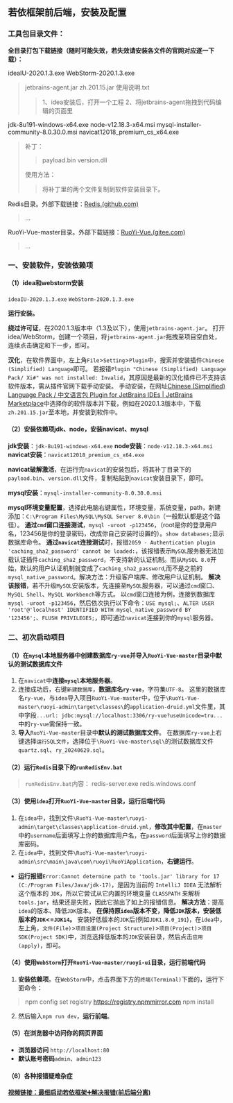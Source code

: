 ## 若依框架前后端，安装及配置

### 工具包目录文件：

**全目录打包下载链接（随时可能失效，若失效请安装各文件的官网对应逐一下载）：**

ideaIU-2020.1.3.exe
WebStorm-2020.1.3.exe

>jetbrains-agent.jar
>zh.201.15.jar
>使用说明.txt
>
>>1、idea安装后，打开一个工程
>>2、将jetbrains-agent拖拽到代码编辑的页面里

jdk-8u191-windows-x64.exe
node-v12.18.3-x64.msi
mysql-installer-community-8.0.30.0.msi
navicat12018_premium_cs_x64.exe

> 补丁：
>
> >payload.bin
> >version.dll
>
> 使用方法：
>
> >将补丁里的两个文件复制到软件安装目录下。

Redis目录。外部下载链接：[Redis.(github.com)](https://github.com/tporadowski/redis/)
>…

RuoYi-Vue-master目录。外部下载链接：[RuoYi-Vue.(gitee.com)](https://gitee.com/y_project/RuoYi-Vue)
>…



### 一、安装软件，安装依赖项

#### （1）idea和webstorm安装

`ideaIU-2020.1.3.exe`
`WebStorm-2020.1.3.exe`

**运行安装。**

**绕过许可证**，在2020.1.3版本中（1.3及以下），使用`jetbrains-agent.jar`。
打开idea/WebStorm，创建一个项目，将`jetbrains-agent.jar`拖拽至项目空白处，连续点击确定和下一步，即可。

**汉化**，在软件界面中，左上角`File`>`Setting`>`Plugin`中，搜索并安装插件`Chinese (Simplified) Language`即可。
若报错`Plugin "Chinese (Simplified) Language Pack/ Xi#" was not installed: Invalid`，其原因是最新的汉化插件已不支持该软件版本，需从插件官网下载手动安装。
手动安装，在网址[Chinese (Simplified) Language Pack / 中文语言包 Plugin for JetBrains IDEs | JetBrains Marketplace](https://plugins.jetbrains.com/plugin/13710-chinese-simplified-language-pack----/versions/stable)中选择你的软件版本并下载，例如在2020.1.3版本中，下载`zh.201.15.jar`至本地，并安装到软件中。



#### （2）安装依赖项jdk、node，安装navicat、mysql

**jdk安装**：`jdk-8u191-windows-x64.exe`
**node安装**：`node-v12.18.3-x64.msi`
**navicat安装**：`navicat12018_premium_cs_x64.exe`

**navicat破解激活**，在运行完`navicat`的安装包后，将其补丁目录下的`payload.bin`、`version.dll`文件，复制粘贴到`navicat`安装目录下，即可。

**mysql安装**：`mysql-installer-community-8.0.30.0.msi`

**mysql环境变量配置**，选择此电脑右键属性，环境变量，系统变量，path，新建添加：`C:\Program Files\MySQL\MySQL Server 8.0\bin`（一般默认都是这个路径）。
**通过`cmd`窗口连接测试**，`mysql -uroot -p123456`，（root是你的登录用户名，123456是你的登录密码，改成你自己安装时设置的）。`show databases;`显示数据库命令。
**通过`navicat`连接测试**时，报错`2059 - Authentication plugin 'caching_sha2_password' cannot be loaded:`，该报错表示`MySQL`服务器无法加载认证插件`caching_sha2_password`，不支持新的认证机制。而从`MySQL 8.0`开始，默认的用户认证机制就变成了`caching_sha2_password`,而不是之前的`mysql_native_password`。解决方法：升级客户端库、修改用户认证机制。
**解决该报错**，若不升级`MySQL`安装版本，先连接至`MySQL`服务器，可以通过`cmd`窗口、`MySQL Shell`、`MySQL Workbench`等方式。
以`cmd`窗口连接为例，连接到数据库``mysql -uroot -p123456``，然后依次执行以下命令：`USE mysql;`、`ALTER USER 'root'@'localhost' IDENTIFIED WITH mysql_native_password BY '123456';`、`FLUSH PRIVILEGES;`，即可通过`navicat`连接到你的`mysql`服务器。



### 二、初次启动项目

#### （1）在`mysql`本地服务器中创建数据库`ry-vue`并导入`RuoYi-Vue-master`目录中默认的测试数据库文件

1. 在`navicat`中**连接`mysql`本地服务器**。
2. 连接成功后，右键`新建数据库`，**数据库名`ry-vue`**，字符集`UTF-8`。
	这里的数据库名`ry-vue`，与`idea`导入项目`RuoYi-Vue-master`中，位于`\RuoYi-Vue-master\ruoyi-admin\target\classes\`的`application-druid.yml`文件里，其中字段`...url: jdbc:mysql://localhost:3306/ry-vue?useUnicode=tru...`中的`ry-vue`需保持一致。
3. **导入**`RuoYi-Vue-master`目录中**默认的测试数据库文件**。
	在数据库`ry-vue`上右键选择`运行SQL文件`，选择位于`\RuoYi-Vue-master\sql\`的测试数据库文件`quartz.sql`、`ry_20240629.sql`。



#### （2）运行`Redis`目录下的`runRedisEnv.bat`

>`runRedisEnv.bat`内容：
>redis-server.exe redis.windows.conf



#### （3）使用`idea`打开`RuoYi-Vue-master`目录，运行后端代码

1. 在`idea`中，找到文件`\RuoYi-Vue-master\ruoyi-admin\target\classes\application-druid.yml`，**修改其中配置**，在`master`中的`username`后面填写上你的数据库用户名，在`password`后面填写上你的数据库密码。
2. 在`idea`中，找到文件`\RuoYi-Vue-master\ruoyi-admin\src\main\java\com\ruoyi\RuoYiApplication`，**右键运行**。

- **运行报错**`Error:Cannot determine path to 'tools.jar' library for 17 (C:/Program Files/Java/jdk-17)`，是因为当前的 `IntelliJ IDEA` 无法解析这个版本的 `JDK`，所以它尝试从它内置的环境变量 `CLASSPATH` 来解析 `tools.jar`，结果还是失败，因此它抛出了如上的报错信息。
	**解决方法**：提高`idea`的版本、降低`JDK`版本。
	**在保持原`idea`版本不变，降低`JDK`版本，安装低版本的`JDK`<=`JDK14`。**
	安装好低版本的`JDK`后(例如`JDK1.8.0_191`)，在`idea`中，左上角，`文件(File)`>`项目设置(Project Structure)`>`项目(Project)`>`项目SDK(Project SDK)`中，浏览选择低版本的`JDK`安装目录，然后点击`应用(apply)`，即可。



#### （4）使用`WebStorm`打开`RuoYi-Vue-master/ruoyi-ui`目录，运行前端代码

1. **安装依赖项**。在`WebStorm`中，点击界面下方的`终端(Terminal)`下面的，运行下面命令：

> npm config set registry https://registry.npmmirror.com
> npm install

2. 然后输入`npm run dev`，**运行前端**。



#### （5）在浏览器中访问你的网页界面

- **浏览器访问** `http://localhost:80`
- **默认账号密码**`admin`、`admin123`

#### （6）各种报错疑难杂症

**[视频链接：最细启动若依框架➕解决报错(前后端分离)](https://www.bilibili.com/video/BV1TV411Q76J)**



